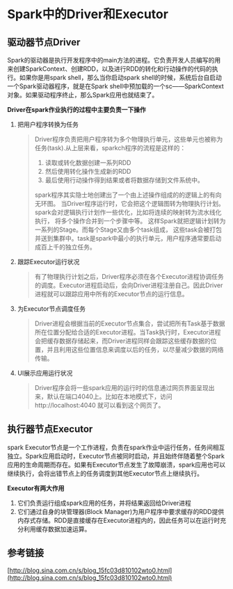 # Spark中的Driver和Executor

## 驱动器节点Driver

Spark的驱动器是执行开发程序中的main方法的进程。它负责开发人员编写的用来创建SparkContext、创建RDD，以及进行RDD的转化和行动操作的代码的执行。如果你是用spark shell，那么当你启动spark shell的时候，系统后台自启动一个Spark驱动器程序，就是在Spark shell中预加载的一个sc——SparkContext对象。如果驱动程序终止，那么Spark应用也就结束了。

**Driver在spark作业执行的过程中主要负责一下操作**

1. 把用户程序转换为任务
    > Driver程序负责把用户程序转为多个物理执行单元，这些单元也被称为任务(task).从上层来看，sparkch程序的流程是这样的：
    > 1. 读取或转化数据创建一系列RDD
    > 2. 然后使用转化操作生成新的RDD
    > 3. 最后使用行动操作得到结果或者将数据存储到文件系统中。
    >
    > spark程序其实隐士地创建出了一个由上述操作组成的的逻辑上的有向无环图。
    > 当Driver程序运行时，它会把这个逻辑图转为物理执行计划。
    > <br />
    > spark会对逻辑执行计划作一些优化，比如将连续的映射转为流水线化执行，
    > 将多个操作合并到一个步骤中等。
    > 这样Spark就把逻辑计划转为一系列的Stage。而每个Stage又由多个task组成，
    > 这些task会被打包并送到集群中。task是spark中最小的执行单元，用户程序通常要启动成百上千的独立任务。
2. 跟踪Executor运行状况
    > 有了物理执行计划之后，Driver程序必须在各个Executor进程协调任务的调度。Executor进程启动后，会向Driver进程注册自己。因此Driver进程就可以跟踪应用中所有的Executor节点的运行信息。
3. 为Executor节点调度任务
    > Driver进程会根据当前的Executor节点集合，尝试把所有Task基于数据所在位置分配给合适的Executor进程。当Task执行时，Executor进程会把缓存数据存储起来，而Driver进程同样会跟踪这些缓存数据的位置，并且利用这些位置信息来调度以后的任务，以尽量减少数据的网络传输。
4. UI展示应用运行状况
    > Driver程序会将一些spark应用的运行时的信息通过网页界面呈现出来，默认在端口4040上。比如在本地模式下，访问http://localhost:4040 就可以看到这个网页了。

## 执行器节点Executor

spark Executor节点是一个工作进程，负责在spark作业中运行任务，任务间相互独立。Spark应用启动时，Executor节点被同时启动，并且始终伴随着整个Spark应用的生命周期而存在。如果有Executor节点发生了故障崩溃，spark应用也可以继续执行，会将出错节点上的任务调度到其他Executor节点上继续执行。

**Executor有两大作用**

1. 它们负责运行组成spark应用的任务，并将结果返回给Driver进程
2. 它们通过自身的块管理器(Block Manager)为用户程序中要求缓存的RDD提供内存式存储。RDD是直接缓存在Executor进程内的，因此任务可以在运行时充分利用缓存数据加速运算。

## 参考链接

[http://blog.sina.com.cn/s/blog_15fc03d810102wto0.html](http://blog.sina.com.cn/s/blog_15fc03d810102wto0.html)
